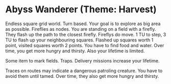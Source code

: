 ﻿Abyss Wanderer (Theme: Harvest)
===============================

Endless square grid world.
Turn based.
Your goal is to explore as big area as possible.
Fireflies as nodes.
You are standing on a field with a firefly.
They flash up the path to the closest firefly.
Fireflys do move.
1 TU to step, 3 TU to flash up your neighbouring squares.
Flashed up squares worth 1 point, visited squares worth 2 points.
You have to find food and water.
Over time, you get more hungry and thirsty.
Also your lifetime is limited.

Some item to mark fields.
Traps.
Delivery missions increase your lifetime.

Traces on routes may indicate a dangerous patroling creature.
You have to avoid them until tamed.
Over time, they also get more hungry and thirsty.

